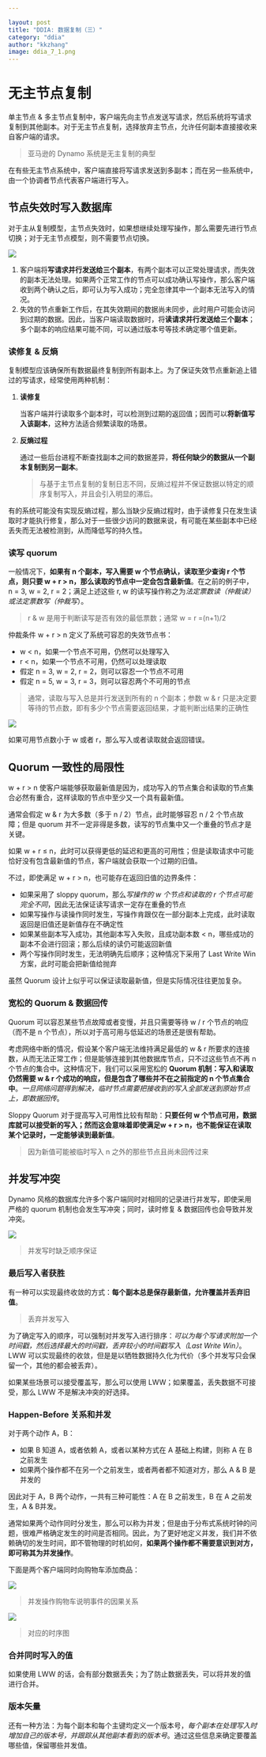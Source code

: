 ```yaml
---

layout: post
title: "DDIA: 数据复制（三）"
category: "ddia"
author: "kkzhang"
image: ddia_7_1.png
---
```


# 无主节点复制

单主节点 & 多主节点复制中，客户端先向主节点发送写请求，然后系统将写请求复制到其他副本。对于无主节点复制，选择放弃主节点，允许任何副本直接接收来自客户端的请求。

> 亚马逊的 Dynamo 系统是无主复制的典型

在有些无主节点系统中，客户端直接将写请求发送到多副本；而在另一些系统中，由一个协调者节点代表客户端进行写入。

## 节点失效时写入数据库

对于主从复制模型，主节点失效时，如果想继续处理写操作，那么需要先进行节点切换；对于无主节点模型，则不需要节点切换。

![]({{site.baseurl}}/images/ddia_7_1.png)

1. 客户端将**写请求并行发送给三个副本**，有两个副本可以正常处理请求，而失效的副本无法处理。如果两个正常工作的节点可以成功确认写操作，那么客户端收到两个确认之后，即可认为写入成功；完全忽律其中一个副本无法写入的情况。
2. 失效的节点重新工作后，在其失效期间的数据尚未同步，此时用户可能会访问到过期的数据。因此，当客户端读取数据时，将**读请求并行发送给三个副本**；多个副本的响应结果可能不同，可以通过版本号等技术确定哪个值更新。

### 读修复 & 反熵

复制模型应该确保所有数据最终复制到所有副本上。为了保证失效节点重新追上错过的写请求，经常使用两种机制：

1. **读修复**

   当客户端并行读取多个副本时，可以检测到过期的返回值；因而可以**将新值写入该副本**，这种方法适合频繁读取的场景。

2. **反熵过程**

   通过一些后台进程不断查找副本之间的数据差异，**将任何缺少的数据从一个副本复制到另一副本**。

   > 与基于主节点复制的复制日志不同，反熵过程并不保证数据以特定的顺序复制写入，并且会引入明显的滞后。

有的系统可能没有实现反熵过程，那么当缺少反熵过程时，由于读修复只在发生读取时才能执行修复，那么对于一些很少访问的数据来说，有可能在某些副本中已经丢失而无法被检测到，从而降低写的持久性。

### 读写 quorum

一般情况下，**如果有 n 个副本，写入需要 w 个节点确认，读取至少查询 r 个节点，则只要 w + r > n，那么读取的节点中一定会包含最新值**。在之前的例子中，n = 3, w = 2, r = 2；满足上述这些 r, w 的读写操作称之为*法定票数读（仲裁读）或法定票数写（仲裁写*）。

> r & w 是用于判断读写是否有效的最低票数；通常 w = r =(n+1)/2

仲裁条件 w + r > n 定义了系统可容忍的失效节点书：

- w < n，如果一个节点不可用，仍然可以处理写入
- r < n，如果一个节点不可用，仍然可以处理读取
- 假定 n = 3, w = 2, r = 2，则可以容忍一个节点不可用
- 假定 n = 5, w = 3, r = 3，则可以容忍两个不可用的节点

> 通常，读取与写入总是并行发送到所有的 n 个副本；参数 w & r 只是决定要等待的节点数，即有多少个节点需要返回结果，才能判断出结果的正确性

![]({{site.baseurl}}/images/ddia_7_2.png)

如果可用节点数小于 w 或者 r，那么写入或者读取就会返回错误。

## Quorum 一致性的局限性

w + r > n 使客户端能够获取最新值是因为，成功写入的节点集合和读取的节点集合必然有重合，这样读取的节点中至少又一个具有最新值。

通常会假定 w & r 为大多数（多于 n / 2）节点，此时能够容忍 n / 2 个节点故障；但是 quorum 并不一定非得是多数，读写的节点集中又一个重叠的节点才是关键。

如果 w + r ≤ n，此时可以获得更低的延迟和更高的可用性；但是读取请求中可能恰好没有包含最新值的节点，客户端就会获取一个过期的旧值。

不过，即使满足 w + r > n，也可能存在返回旧值的边界条件：

- 如果采用了 sloppy quorum，那么*写操作的 w 个节点和读取的 r 个节点可能完全不同*，因此无法保证读写请求一定存在重叠的节点
- 如果写操作与读操作同时发生，写操作肯跟仅在一部分副本上完成，此时读取返回是旧值还是新值存在不确定性
- 如果某些副本写入成功，其他副本写入失败，且成功副本数 < n，哪些成功的副本不会进行回滚；那么后续的读仍可能返回新值
- 两个写操作同时发生，无法明确先后顺序；这种情况下采用了 Last Write Win 方案，此时可能会把新值给抛弃

虽然 Quorum 设计上似乎可以保证读取最新值，但是实际情况往往更加复杂。

### 宽松的 Quorum & 数据回传

Quorum 可以容忍某些节点故障或者变慢，并且只需要等待 w / r 个节点的响应（而不是 n 个节点），所以对于高可用与低延迟的场景还是很有帮助。

考虑网络中断的情况，假设某个客户端无法维持满足最低的 w & r 所要求的连接数，从而无法正常工作；但是能够连接到其他数据库节点，只不过这些节点不再 n 个节点的集合中。这种情况下，我们可以采用宽松的 **Quorum 机制：写入和读取仍然需要 w & r 个成功的响应，但是包含了哪些并不在之前指定的 n 个节点集合中**。*一旦网络问题得到解决，临时节点需要把接收到的写入全部发送到原始节点上，即数据回传*。

Sloppy Quorum 对于提高写入可用性比较有帮助：**只要任何 w 个节点可用，数据库就可以接受新的写入；然而这会意味着即使满足w + r > n，也不能保证在读取某个记录时，一定能够读到最新值**。

> 因为新值可能被临时写入 n 之外的那些节点且尚未回传过来

## 并发写冲突

Dynamo 风格的数据库允许多个客户端同时对相同的记录进行并发写，即使采用严格的 quorum 机制也会发生写冲突；同时，读时修复 & 数据回传也会导致并发冲突。

![]({{site.baseurl}}/images/ddia_7_3.png)

> 并发写时缺乏顺序保证

### 最后写入者获胜

有一种可以实现最终收敛的方式：**每个副本总是保存最新值，允许覆盖并丢弃旧值**。

> 丢弃并发写入

为了确定写入的顺序，可以强制对并发写入进行排序：*可以为每个写请求附加一个时间戳，然后选择最大的时间戳，丢弃较小的时间戳写入（Last Write Win）*。LWW 可以实现最终的收敛，但是是以牺牲数据持久化为代价（多个并发写只会保留一个，其他的都会被丢弃）。

如果某些场景可以接受覆盖写，那么可以使用 LWW；如果覆盖，丢失数据不可接受，那么 LWW 不是解决冲突的好选择。

### Happen-Before 关系和并发

对于两个动作 A，B：

- 如果 B 知道 A，或者依赖 A，或者以某种方式在 A 基础上构建，则称 A 在 B 之前发生
- 如果两个操作都不在另一个之前发生，或者两者都不知道对方，那么 A & B 是并发的

因此对于 A，B 两个动作，一共有三种可能性：A 在 B 之前发生，B 在 A 之前发生，A & B并发。

通常如果两个动作同时分发生，那么可以称为并发；但是由于分布式系统时钟的问题，很难严格确定发生的时间是否相同。因此，为了更好地定义并发，我们并不依赖确切的发生时间，即不管物理的时机如何，**如果两个操作都不需要意识到对方，即可称其为并发操作**。

下面是两个客户端同时向购物车添加商品：

![]({{site.baseurl}}/images/ddia_7_4.png)

> 并发操作购物车说明事件的因果关系

![]({{site.baseurl}}/images/ddia_7_5.png)

> 对应的时序图

### 合并同时写入的值

如果使用 LWW 的话，会有部分数据丢失；为了防止数据丢失，可以将并发的值进行合并。

### 版本矢量

还有一种方法：为每个副本和每个主键均定义一个版本号，*每个副本在处理写入时增加自己的版本号，并跟踪从其他副本看到的版本号*。通过这些信息来确定要覆盖哪些值，保留哪些并发值。